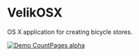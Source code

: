# VelikOSX
OS X application for creating bicycle stores.

[![Demo CountPages alpha](https://media.giphy.com/media/JBDmQ4NkPa6SQ/giphy.gif)](https://youtu.be/shGkOqNCOPk)
